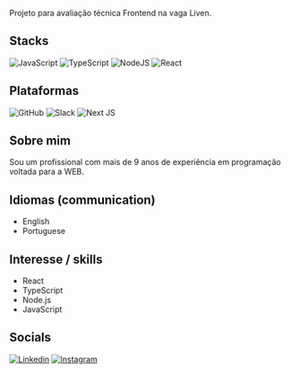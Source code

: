 Projeto para avaliação técnica Frontend na vaga Liven.

## Stacks

![JavaScript](https://img.shields.io/badge/javascript-%23323330.svg?style=for-the-badge&logo=javascript&logoColor=%23F7DF1E) ![TypeScript](https://img.shields.io/badge/typescript-%23007ACC.svg?style=for-the-badge&logo=typescript&logoColor=white) ![NodeJS](https://img.shields.io/badge/node.js-6DA55F?style=for-the-badge&logo=node.js&logoColor=white) ![React](https://img.shields.io/badge/react-%2320232a.svg?style=for-the-badge&logo=react&logoColor=%2361DAFB)

## Plataformas

![GitHub](https://img.shields.io/badge/github-%23121011.svg?style=for-the-badge&logo=github&logoColor=white) ![Slack](https://img.shields.io/badge/Slack-4A154B?style=for-the-badge&logo=slack&logoColor=white) ![Next JS](https://img.shields.io/badge/Next-black?style=for-the-badge&logo=next.js&logoColor=white) 

## Sobre mim
Sou um profissional com mais de 9 anos de experiência em programação voltada para a WEB.

## Idiomas (communication)
- English
- Portuguese

## Interesse / skills
- React
- TypeScript
- Node.js
- JavaScript

## Socials
[![Linkedin](https://img.shields.io/badge/LinkedIn-0077B5?style=for-the-badge&logo=linkedin&logoColor=white&link=https://www.linkedin.com/in/evertondev/)](https://www.linkedin.com/in/evertondev/)
[![Instagram](https://img.shields.io/badge/Instagram-E4405F?style=for-the-badge&logo=instagram&logoColor=white&link=instagram.com/everton.dev/)](https://www.instagram.com/everton_dev/)
